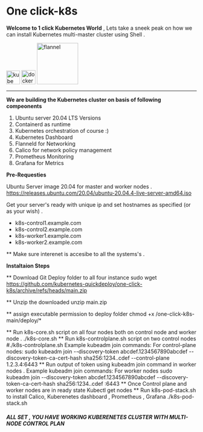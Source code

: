 # One click-k8s
**Welcome to 1 click Kubernetes World** , Lets take a sneek peak on how we can install Kubernetes multi-master cluster using Shell .


<img width="36" alt="kube" src="https://user-images.githubusercontent.com/99710234/154669206-f2927d33-db97-43ac-b8e5-1340692767d6.png"> <img width="37" alt="docker" src="https://user-images.githubusercontent.com/99710234/154669208-eeab2758-d86d-438b-a566-071690820a6a.png"> <img width="109" alt="flannel" src="https://user-images.githubusercontent.com/99710234/154669213-e7153a7e-14b8-4959-8761-9a300348f074.png">

______________________________________________________________________________________________

**We are building the Kubernetes cluster on basis of following compeonents**

1) Ubuntu server 20.04 LTS Versions 
2) Containerd as runtime
3) Kubernetes orchestration of course :)
4) Kubernetes Dashboard
5) Flanneld for Networking
6) Calico for network policy management 
7) Prometheus Monitoring
8) Grafana for Metrics

**Pre-Requesties**

Ubuntu Server image 20.04 for master and worker nodes .
https://releases.ubuntu.com/20.04/ubuntu-20.04.4-live-server-amd64.iso

Get your server's ready with unique ip and set hostnames as specified (or as your wish) .
 * k8s-control1.example.com
 * k8s-control2.example.com
 * k8s-worker1.example.com
 * k8s-worker2.example.com
 
  ** Make sure interenet is accesibe to all the systems's .
  
  **Instaltaion Steps**

  **  Download Git Deploy folder to all four instance 
  sudo wget https://github.com/kubernetes-quickdeploy/one-click-k8s/archive/refs/heads/main.zip
  
  ** Unzip the downloaded 
  unzip main.zip
  
  ** assign executable permission to deploy folder
  chmod +x /one-click-k8s-main/deploy/*

**  Run k8s-core.sh script on all four nodes both on control node and worker node .
     ./k8s-core.sh
**  Run k8s-controlplane.sh script on two control nodes
       #./k8s-controlplane.sh
     Example kubeadm join commands:
        For control-plane nodes:
        sudo kubeadm join --discovery-token abcdef.1234567890abcdef --discovery-token-ca-cert-hash sha256:1234..cdef --control-plane 1.2.3.4:6443
 **  Run output of token using kubeadm join command in worker nodes .
     Example kubeadm join commands:
          For worker nodes
        sudo kubeadm join --discovery-token abcdef.1234567890abcdef --discovery-token-ca-cert-hash sha256:1234..cdef <IP-ADDRESS>:6443
 **  Once Control plane and worker nodes are in ready state 
     Kubectl get nodes 
 **  Run k8s-pod-stack.sh to install Calico, Kuberenetes dashboard , Prometheus , Grafana 
     ./k8s-pod-stack.sh
   
#####  **ALL SET , YOU HAVE WORKING KUBERENETES CLUSTER WITH MULTI-NODE CONTROL PLAN** #####

 
 
  



 

